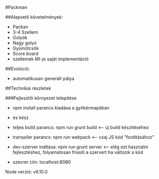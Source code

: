 #Packman

##Alapvető követelmények:

* Packan
* 3-4 Szellem
* Golyók
* Nagy golyó
* Gyümölcsök
* Score board
* szellemek MI-je saját implementáció


##Evolúció:

* automatikusan generált pálya

##Technikai részletek

###Fejlesztői környezet telepítése
* npm install parancs kiadása a gyökérmapában
* és kész

* teljes build parancs: npm run grunt build     <-- új build készítéséhez
* transpiler parancs: npm run webpack           <-- csaj JS kód "fordításához"
* dev-szerver indítása: npm run grunt server    <-- elég ezt használni fejlesztéshez, folyamatosan frissíti a szervert ha változik a kód
* szevrer cím: localhost:8080

Node verzió: v6.10.0